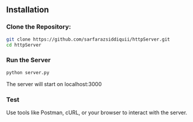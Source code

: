 ## Installation

### Clone the Repository:

```bash
git clone https://github.com/sarfarazsiddiquii/httpServer.git
cd httpServer
```
### Run the Server
```bash
python server.py
```
The server will start on localhost:3000

### Test
Use tools like Postman, cURL, or your browser to interact with the server.
